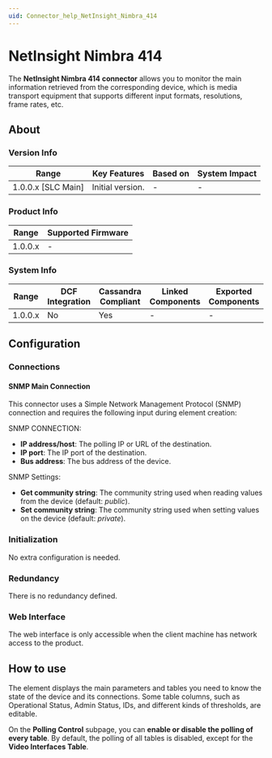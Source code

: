 ```yaml
---
uid: Connector_help_NetInsight_Nimbra_414
---
```


# NetInsight Nimbra 414

The **NetInsight Nimbra 414 connector** allows you to monitor the main information retrieved from the corresponding device, which is media transport equipment that supports different input formats, resolutions, frame rates, etc.

## About

### Version Info

| Range                | Key Features     | Based on     | System Impact     |
|----------------------|------------------|--------------|-------------------|
| 1.0.0.x \[SLC Main\] | Initial version. | \-           | \-                |

### Product Info

| Range     | Supported Firmware     |
|-----------|------------------------|
| 1.0.0.x   | \-                     |

### System Info

| Range     | DCF Integration     | Cassandra Compliant     | Linked Components     | Exported Components     |
|-----------|---------------------|-------------------------|-----------------------|-------------------------|
| 1.0.0.x   | No                  | Yes                     | \-                    | \-                      |

## Configuration

### Connections

#### SNMP Main Connection

This connector uses a Simple Network Management Protocol (SNMP) connection and requires the following input during element creation:

SNMP CONNECTION:

- **IP address/host**: The polling IP or URL of the destination.
- **IP port**: The IP port of the destination.
- **Bus address**: The bus address of the device.

SNMP Settings:

- **Get community string**: The community string used when reading values from the device (default: *public*).
- **Set community string**: The community string used when setting values on the device (default: *private*).

### Initialization

No extra configuration is needed.

### Redundancy

There is no redundancy defined.

### Web Interface

The web interface is only accessible when the client machine has network access to the product.

## How to use

The element displays the main parameters and tables you need to know the state of the device and its connections. Some table columns, such as Operational Status, Admin Status, IDs, and different kinds of thresholds, are editable.

On the **Polling Control** subpage, you can **enable or disable the polling of every table**. By default, the polling of all tables is disabled, except for the **Video Interfaces Table**.
